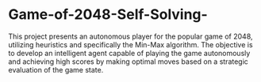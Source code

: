 # Game-of-2048-Self-Solving-

This project presents an autonomous player for the popular game of 2048, utilizing      heuristics and specifically the Min-Max algorithm. The objective is to develop an intelligent agent capable of playing the game autonomously and achieving high scores by making optimal moves based on a strategic evaluation of the game state. 
